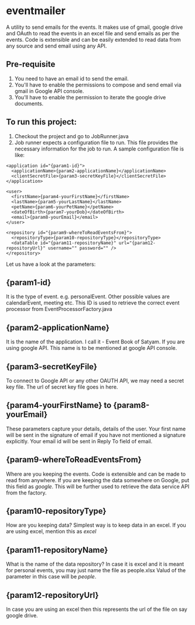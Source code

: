 # eventmailer
A utility to send emails for the events.
It makes use of gmail, google drive and OAuth to read the events in an excel file and send emails as per the events.
Code is extensible and can be easily extended to read data from any source and send email using any API.

## Pre-requisite
1. You need to have an email id to send the email.
2. You'll have to enable the permissions to compose and send email via gmail in Google API console.
3. You'll have to enable the permission to iterate the google drive documents. 

## To run this project:
1. Checkout the project and go to JobRunner.java
2. Job runner expects a configuration file to run. This file provides the necessary information for the job to run. A sample configuration file is like:

  <configuration>
	
    <application id="{param1-id}">
      <applicationName>{param2-applicationName}</applicationName>
      <clientSecretFile>{param3-secretKeyFile}</clientSecretFile>
    </application>

    <user>
      <firstName>{param4-yourFirstName}</firstName>
      <lastName>{param5-yourLastName}</lastName>
      <petName>{param6-yourPetName}</petName>
      <dateOfBirth>{param7-yourDob}</dateOfBirth>
      <email>{param8-yourEmail}</email>
    </user>

    <repository id="{param9-whereToReadEventsFrom}">
      <repositoryType>{param10-repositoryType}</repositoryType>
      <dataTable id="{param11-repositoryName}" url="{param12-repositoryUrl}" username="" password="" />
    </repository>

  </configuration>
  
  Let us have a look at the parameters:
  
  ## {param1-id}
  It is the type of event. e.g. personalEvent. Other possible values are calendarEvent, meeting etc.
  This ID is used to retrieve the correct event processor from EventProcessorFactory.java
  
  ## {param2-applicationName}
  It is the name of the application. I call it - Event Book of Satyam.
  If you are using google API. This name is to be mentioned at google API console.
  
  ## {param3-secretKeyFile}
  To connect to Google API or any other OAUTH API, we may need a secret key file. The url of secret key file goes in here.
  
  ## {param4-yourFirstName}  to {param8-yourEmail}
  These parameters capture your details, details of the user. 
  Your first name will be sent in the signature of email if you have not mentioned a signature explicitly.
  Your email id will be sent in Reply To field of email.
  
  ## {param9-whereToReadEventsFrom}
  Where are you keeping the events. Code is extensible and can be made to read from anywhere.
  If you are keeping the data somewhere on Google, put this field as *google*. 
  This will be further used to retrieve the data service API from the factory.
  
  ## {param10-repositoryType}
  How are you keeping data? Simplest way is to keep data in an excel. If you are using excel, mention this as *excel*
  
  ## {param11-repositoryName}
  What is the name of the data repository? 
  In case it is excel and it is meant for personal events, you may just name the file as people.xlsx
  Valud of the parameter in this case will be *people*.
  
  ## {param12-repositoryUrl}
  In case you are using an excel then this represents the url of the file on say google drive. 
